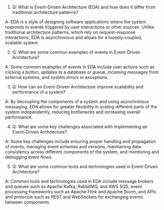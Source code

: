 

1. Q: What is Event-Driven Architecture (EDA) and how does it differ from traditional architecture patterns?

A: EDA is a style of designing software applications where the system responds to events triggered by user interactions or other sources. Unlike traditional architecture patterns, which rely on request-response interactions, EDA is asynchronous and allows for a loosely-coupled, scalable system.

2. Q: What are some common examples of events in Event-Driven Architecture?

A: Some common examples of events in EDA include user actions such as clicking a button, updates to a database or queue, incoming messages from external systems, and system errors or exceptions.

3. Q: How can an Event-Driven Architecture improve scalability and performance of a system?

A: By decoupling the components of a system and using asynchronous messaging, EDA allows for greater flexibility in scaling different parts of the system independently, reducing bottlenecks and increasing overall performance.

4. Q: What are some key challenges associated with implementing an Event-Driven Architecture?

A: Some key challenges include ensuring proper handling and propagation of events, managing event schemas and versions, maintaining data consistency across different components of the system, and monitoring and debugging event flows.

5. Q: What are some common tools and technologies used in Event-Driven Architecture?

A: Common tools and technologies used in EDA include message brokers and queues such as Apache Kafka, RabbitMQ, and AWS SQS, event processing frameworks such as Apache Flink and Apache Storm, and APIs and protocols such as REST and WebSockets for exchanging events between components.